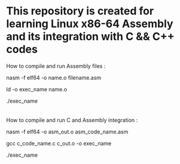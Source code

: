 # This repository is created for learning Linux x86-64 Assembly and its integration with C && C++ codes

How to compile and run Assembly files :

nasm -f elf64 -o name.o filename.asm

ld -o exec_name name.o

./exec_name
<br />
<br />
<br />
How to compile and run C and Assembly integration :

nasm -f elf64 -o asm_out.o asm_code_name.asm

gcc c_code_name.c c_out.o -o exec_name

./exec_name
